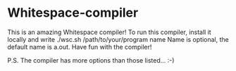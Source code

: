 # Whitespace-compiler

This is an amazing Whitespace compiler!
To run this compiler, install it locally and write
./wsc.sh  /path/to/your/program  name
Name is optional, the default name is a.out.
Have fun with the compiler! 

P.S. The compiler has more options than those listed... :-)
